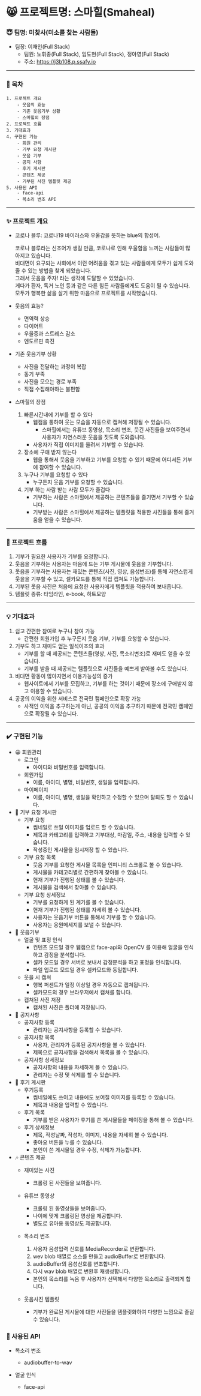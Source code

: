 # 😸 프로젝트명: 스마힐(Smaheal)
### 😇 팀명: 미찾사(미소를 찾는 사람들) 
* 팀장: 이재인(Full Stack)
    * 팀원: 노휘종(Full Stack), 임도현(Full Stack), 정아영(Full Stack)
    * 주소: https://j3b108.p.ssafy.io
***
### 🌻 목차
    1. 프로젝트 개요
        - 웃음의 효능
        - 기존 웃음기부 상황
        - 스마힐의 장점
    2. 프로젝트 흐름
    3. 기대효과
    4. 구현된 기능
        - 회원 관리
        - 기부 요청 게시판
        - 웃음 기부
        - 공지 사항
        - 후기 게시판
        - 콘텐츠 제공
        - 기부된 사진 템플릿 제공
    5. 사용된 API
        - face-api
        - 목소리 변조 API
***
### ✨ 프로젝트 개요
- 코로나 블루: 코로나19 바이러스와 우울감을 뜻하는 blue의 합성어.

    코로나 블루라는 신조어가 생길 만큼, 코로나로 인해 우울함을 느끼는 사람들이 많아지고 있습니다.  
    비대면이 요구되는 사회에서 이런 어려움을 겪고 있는 사람들에게 모두가 쉽게 도와줄 수 있는 방법을 찾게 되었습니다.    
    그래서 웃음을 주자! 라는 생각에 도달할 수 있었습니다.   
    게다가 환자, 독거 노인 등과 같은 다른 힘든 사람들에게도 도움이 될 수 있습니다.  
    모두가 행복한 삶을 살기 위한 마음으로 프로젝트를 시작했습니다.

- 웃음의 효능?
    - 면역력 상승
    - 다이어트
    - 우울증과 스트레스 감소
    - 엔도르핀 촉진

- 기존 웃음기부 상황
    - 사진을 전달하는 과정이 복잡
    - 동기 부족
    - 사진을 모으는 경로 부족
    - 직접 수집해야하는 불편함

- 스마힐의 장점
    1. 빠른시간내에 기부를 할 수 있다
        - 웹캠을 통하여 웃는 모습을 자동으로 캡쳐해 저장될 수 있습니다.
            - 스마힐에서는 유튜브 동영상, 목소리 변조, 웃긴 사진들을 보여주면서 사용자가 자연스러운 웃음을 짓도록 도와줍니다.
        - 사용자가 직접 이미지를 올려서 기부할 수 있습니다.
    2. 장소에 구애 받지 않는다
        - 웹을 통해서 웃음을 기부하고 기부를 요청할 수 있기 때문에 어디서든 기부에 참여할 수 있습니다.
    3. 누구나 기부를 요청할 수 있다
        - 누구든지 웃음 기부를 요청할 수 있습니다.
    4. 기부 하는 사람 받는 사람 모두가 즐겁다
        - 기부하는 사람은 스마힐에서 제공하는 콘텐츠들을 즐기면서 기부할 수 있습니다.
        - 기부받는 사람은 스마힐에서 제공하는 템플릿을 적용한 사진들을 통해 즐거움을 얻을 수 있습니다.
***
### 🌊 프로젝트 흐름
1. 기부가 필요한 사용자가 기부를 요청합니다.
2. 웃음을 기부하는 사용자는 마음에 드는 기부 게시물에 웃음을 기부합니다.
3. 웃음을 기부하는 사용자는 재밌는 콘텐츠(사진, 영상, 음성변조)를 통해 자연스럽게 웃을을 기부할 수 있고, 셀카모드를 통해 직접 캡쳐도 가능합니다.
4. 기부된 웃음 사진은 처음에 요청한 사용자에게 템플릿을 적용하여 보내줍니다.
5. 템플릿 종류: 타임라인, e-book, 하트모양
***
### 💡 기대효과
1. 쉽고 간편한 참여로 누구나 참여 가능
    - 간편한 회원가입 후 누구든지 웃음 기부, 기부를 요청할 수 있습니다.
2. 기부도 하고 재미도 얻는 일석이조의 효과
    - 기부를 할 때 제공되는 콘텐츠들(영상, 사진, 목소리변조)로 재미도 얻을 수 있습니다.
    - 기부를 받을 때 제공되는 템플릿으로 사진들을 예쁘게 받아볼 수도 있습니다.
3. 비대면 황동이 많아지면서 이용가능성의 증가
    - 웹사이트에서 기부를 모집하고, 기부를 하는 것이기 때문에 장소에 구애받지 않고 이용할 수 있습니다.
4. 공공의 이익을 위한 서비스로 전국민 캠페인으로 확장 가능
    - 사적인 이익을 추구하는게 아닌, 공공의 이익을 추구하기 때문에 전국민 캠페인으로 확장될 수 있습니다.
***
### ✔️ 구현된 기능
- 😀 회원관리
    - 로그인
        - 아이디와 비밀번호를 입력합니다.
    - 회원가입  
        - 이름, 아이디, 별명, 비밀번호, 생일을 입력합니다.
    - 마이페이지  
        - 이름, 아이디, 별명, 생일을 확인하고 수정할 수 있으며 탈퇴도 할 수 있습니다.
- 🙌 기부 요청 게시판
    - 기부 요청  
        - 썸네일로 쓰일 이미지를 업로드 할 수 있습니다.
        - 제목과 카테고리를 입력하고 기부대상, 마감일, 주소, 내용을 입력할 수 있습니다.
        - 작성중인 게시물을 임시저장 할 수 있습니다.
    - 기부 요청 목록  
        - 웃음 기부를 요청한 게시물 목록을 인피니티 스크롤로 볼 수 있습니다.
        - 게시물을 카테고리별로 간편하게 찾아볼 수 있습니다.
        - 현재 기부가 진행된 상태를 볼 수 있습니다.
        - 게시물을 검색해서 찾아볼 수 있습니다.
    - 기부 요청 상세정보  
        - 기부를 요청하게 된 계기를 볼 수 있습니다.
        - 현재 기부가 진행된 상태를 자세히 볼 수 있습니다.
        - 사용자는 웃음기부 버튼을 통해서 기부를 할 수 있습니다.
        - 사용자는 응원메세지를 보낼 수 있습니다.
- 🤡 웃음기부
    - 얼굴 및 표정 인식  
        - 컨텐츠 모드일 경우 웹캠으로 face-api와 OpenCV 를 이용해 얼굴을 인식하고 감정을 분석합니다.
        - 셀카 모드일 경우 서버로 보내서 감정분석을 하고 표정을 인식합니다.
        - 파일 업로드 모드일 경우 셀카모드와 동일합니다.
    - 웃을 시 캡쳐  
        - 행복 퍼센트가 일정 이상일 경우 자동으로 캡쳐됩니다.
        - 셀카모드의 경우 브라우저에서 캡쳐를 합니다.
    - 캡쳐된 사진 저장  
        - 캡쳐된 사진은 폴더에 저장됩니다.
- 🚨 공지사항
    - 공지사항 등록  
        - 관리자는 공지사항을 등록할 수 있습니다.
    - 공지사항 목록  
        - 사용자, 관리자가 등록된 공지사항을 볼 수 있습니다.
        - 제목으로 공지사항을 검색해서 목록을 볼 수 있습니다.
    - 공지사항 상세정보 
        - 공지사항의 내용을 자세하게 볼 수 있습니다.
        - 관리자는 수정 및 삭제를 할 수 있습니다.
- 📝 후기 게시판
    - 후기등록  
        - 썸네일에도 쓰이고 내용에도 보여질 이미지를 등록할 수 있습니다.
        - 제목과 내용을 입력할 수 있습니다.
    - 후기 목록  
        - 기부를 받은 사용자가 후기를 쓴 게시물들을 페이징을 통해 볼 수 있습니다.
    - 후기 상세정보  
        - 제목, 작성날짜, 작성자, 이미지, 내용을 자세히 볼 수 있습니다.
        - 좋아요 버튼을 누를 수 있습니다.
        - 본인이 쓴 게시물일 경우 수정, 삭제가 가능합니다.
- 🎶 콘텐츠 제공
    - 재미있는 사진
        - 크롤링 된 사진들을 보여줍니다.
    - 유튜브 동영상
        - 크롤링 된 동영상들을 보여줍니다.
        - 나이에 맞게 크롤링된 영상을 제공합니다.
        - 별도로 유아용 동영상도 제공합니다.
    - 목소리 변조
        1. 사용자 음성입력 신호를 MediaRecorder로 변환합니다.
        2. wev blob 배열로 소스를 만들고 audioBuffer로 변환합니다.
        3. audioBuffer의 음성신호를 변조합니다.
        4. 다시 wav blob 배열로 변환후 재생성합니다.
        
        - 본인의 목소리를 녹음 후 사용자가 선택해서 다양한 목소리로 출력되게 합니다.
    - 웃음사진 템플릿
        - 기부가 완료된 게시물에 대한 사진들을 템플릿화하여 다양한 느낌으로 즐길 수 있습니다. 
### 📍 사용된 API
- 목소리 변조
    - audiobuffer-to-wav

- 얼굴 인식
    - face-api